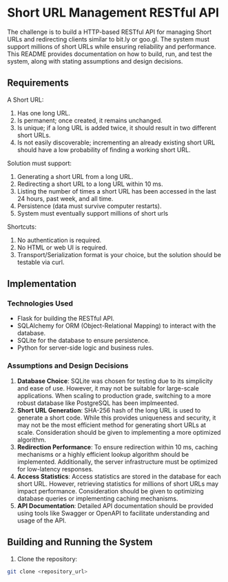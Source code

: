 # Short URL Management RESTful API

The challenge is to build a HTTP-based RESTful API for managing Short URLs and redirecting clients similar to bit.ly or goo.gl. The system must support millions of short URLs while ensuring reliability and performance. This README provides documentation on how to build, run, and test the system, along with stating assumptions and design decisions.

## Requirements

A Short URL:
1. Has one long URL.
2. Is permanent; once created, it remains unchanged.
3. Is unique; if a long URL is added twice, it should result in two different short URLs.
4. Is not easily discoverable; incrementing an already existing short URL should have a low probability of finding a working short URL.

Solution must support:
1. Generating a short URL from a long URL.
2. Redirecting a short URL to a long URL within 10 ms.
3. Listing the number of times a short URL has been accessed in the last 24 hours, past week, and all time.
4. Persistence (data must survive computer restarts).
5. System must eventually support millions of short urls

Shortcuts:
1. No authentication is required.
2. No HTML or web UI is required.
3. Transport/Serialization format is your choice, but the solution should be testable via curl.

## Implementation

### Technologies Used
- Flask for building the RESTful API.
- SQLAlchemy for ORM (Object-Relational Mapping) to interact with the database.
- SQLite for the database to ensure persistence.
- Python for server-side logic and business rules.

### Assumptions and Design Decisions
1. **Database Choice**: SQLite was chosen for testing due to its simplicity and ease of use. However, it may not be suitable for large-scale applications. When scaling to production grade, switching to a more robust database like PostgreSQL has been implmeented. 
2. **Short URL Generation**: SHA-256 hash of the long URL is used to generate a short code. While this provides uniqueness and security, it may not be the most efficient method for generating short URLs at scale. Consideration should be given to implementing a more optimized algorithm.
3. **Redirection Performance**: To ensure redirection within 10 ms, caching mechanisms or a highly efficient lookup algorithm should be implemented. Additionally, the server infrastructure must be optimized for low-latency responses.
4. **Access Statistics**: Access statistics are stored in the database for each short URL. However, retrieving statistics for millions of short URLs may impact performance. Consideration should be given to optimizing database queries or implementing caching mechanisms.
5. **API Documentation**: Detailed API documentation should be provided using tools like Swagger or OpenAPI to facilitate understanding and usage of the API.

## Building and Running the System

1. Clone the repository:

```bash
git clone <repository_url>

